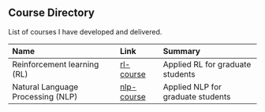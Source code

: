 Course Directory
------

List of courses I have developed and delivered.

| Name | Link | Summary | 
|:-------|:------|:------|
| Reinforcement learning (RL) | [rl-course](https://github.com/brianspiering/rl-course) | Applied RL for graduate students |
| Natural Language Processing (NLP) | [nlp-course](https://github.com/brianspiering/nlp-course) | Applied NLP for graduate students | 
